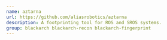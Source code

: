 ```yaml
---
name: aztarna
url: https://github.com/aliasrobotics/aztarna
description: A footprinting tool for ROS and SROS systems.
group: blackarch blackarch-recon blackarch-fingerprint
---
```

